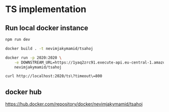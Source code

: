 # TS implementation

## Run local docker instance

```sh
npm run dev

docker build . -t nevimjakymamid/tsahoj

docker run -p 2020:2020 \
	-e DOWNSTREAM_URL=https://1yaq2zrc91.execute-api.eu-central-1.amazonaws.com/default/blumeryc-downstream-service-dominik-tilp \
	nevimjakymamid/tsahoj

curl http://localhost:2020/ts\?timeout\=800


```

## docker hub

https://hub.docker.com/repository/docker/nevimjakymamid/tsahoj
